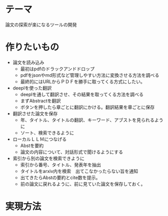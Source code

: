 # テーマ
論文の探索が楽になるツールの開発

# 作りたいもの
- 論文を読み込み
    * 最初はpdfのドラックアンドドロップ
    * pdfをjsonやmd形式など管理しやすい方法に変換させる方法を調べる
    * 最終的にはURLからＰＤＦを勝手に取ってくる方式にしたい。
- deeplを使った翻訳
    * deeplを通して翻訳させ、その結果を取ってくる方法を調べる
    * まずAbstractを翻訳
    * ボタンを押したら章ごとに翻訳にかける。翻訳結果を章ごとに保存
- 翻訳させた論文を保存
    * 年、タイトル、タイトルの翻訳、キーワード、アブストを見られるように
    * ソート、検索できるように
- ローカルＬＬＭにつなげる
    * Abstを要約
    * 論文の内容について、対話形式で聞けるようにする
- 索引から別の論文を検索できように
    * 索引から番号、タイトル、発表年を抽出
    * タイトルをarxiv内を検索　出てこなかったらない旨を通知
    * 出てきたらAbstの要約とcite数を提示。
    * 前の論文に戻れるように、前に見ていた論文を保存しておく。




# 実現方法